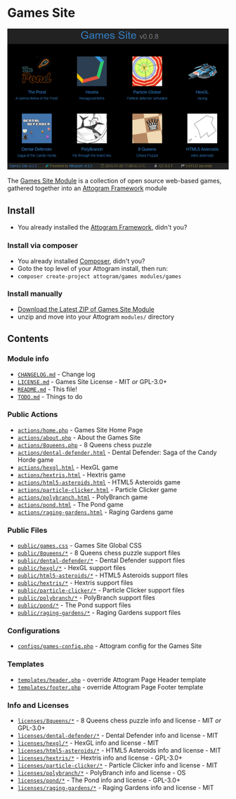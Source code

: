 # Games Site

![Games Site Module Homepage](https://raw.githubusercontent.com/attogram/attogram-docs/master/games/games-intro.png)

The [Games Site Module](https://github.com/attogram/games)
is a collection of open source web-based games, gathered together into an
[Attogram Framework](https://github.com/attogram/attogram) module

## Install

* You already installed the
  [Attogram Framework](https://github.com/attogram/attogram), didn't you?

### Install via composer

* You already installed [Composer](https://getcomposer.org/), didn't you?
* Goto the top level of your Attogram install, then run:
* `composer create-project attogram/games modules/games`

### Install manually

* [Download the Latest ZIP of Games Site Module](https://github.com/attogram/games/archive/master.zip)
* unzip and move into your Attogram `modules/` directory

## Contents

### Module info

* [`CHANGELOG.md`] - Change log
* [`LICENSE.md`] - Games Site License - MIT _or_ GPL-3.0+
* [`README.md`] - This file!
* [`TODO.md`] - Things to do

### Public Actions

* [`actions/home.php`] - Games Site Home Page
* [`actions/about.php`] - About the Games Site
* [`actions/8queens.php`] - 8 Queens chess puzzle
* [`actions/dental-defender.html`] - Dental Defender: Saga of the Candy Horde game
* [`actions/hexgl.html`] - HexGL game
* [`actions/hextris.html`] - Hextris game
* [`actions/html5-asteroids.html`] - HTML5 Asteroids game
* [`actions/particle-clicker.html`] - Particle Clicker game
* [`actions/polybranch.html`] - PolyBranch game
* [`actions/pond.html`] - The Pond game
* [`actions/raging-gardens.html`] - Raging Gardens game

### Public Files
* [`public/games.css`] - Games Site Global CSS
* [`public/8queens/*`] - 8 Queens chess puzzle support files
* [`public/dental-defender/*`] - Dental Defender support files
* [`public/hexgl/*`] - HexGL support files
* [`public/html5-asteroids/*`] - HTML5 Asteroids support files
* [`public/hextris/*`] - Hextris support files
* [`public/particle-clicker/*`] - Particle Clicker support files
* [`public/polybranch/*`] - PolyBranch support files
* [`public/pond/*`] - The Pond support files
* [`public/raging-gardens/*`] - Raging Gardens support files

### Configurations

* [`configs/games-config.php`] - Attogram config for the Games Site

### Templates

* [`templates/header.php`] - override Attogram Page Header template
* [`templates/footer.php`] - override Attogram Page Footer template

### Info and Licenses

* [`licenses/8queens/*`] - 8 Queens chess puzzle info and license - MIT _or_ GPL-3.0+
* [`licenses/dental-defender/*`] - Dental Defender info and license - MIT
* [`licenses/hexgl/*`] - HexGL info and license - MIT
* [`licenses/html5-asteroids/*`] - HTML5 Asteroids info and license - MIT
* [`licenses/hextris/*`] - Hextris info and license - GPL-3.0+
* [`licenses/particle-clicker/*`] - Particle Clicker info and license - MIT
* [`licenses/polybranch/*`] - PolyBranch info and license - OS
* [`licenses/pond/*`] - The Pond info and license - GPL-3.0+
* [`licenses/raging-gardens/*`] - Raging Gardens info and license - MIT

[`CHANGELOG.md`]: https://github.com/attogram/games/blob/master/CHANGELOG.md
[`LICENSE.md`]: https://github.com/attogram/games/blob/master/LICENSE.md
[`README.md`]: https://github.com/attogram/games/blob/master/README.md
[`TODO.md`]: https://github.com/attogram/games/blob/master/TODO.md
[`actions/home.php`]: https://github.com/attogram/games/blob/master/actions/home.php
[`actions/about.php`]: https://github.com/attogram/games/blob/master/actions/about.php
[`actions/8queens.php`]: https://github.com/attogram/games/blob/master/actions/8queens.php
[`actions/dental-defender.html`]: https://github.com/attogram/games/blob/master/actions/dental-defender.html
[`actions/hexgl.html`]: https://github.com/attogram/games/blob/master/actions/hexgl.html
[`actions/hextris.html`]: https://github.com/attogram/games/blob/master/actions/hextris.html
[`actions/html5-asteroids.html`]: https://github.com/attogram/games/blob/master/actions/html5-asteroids.html
[`actions/particle-clicker.html`]: https://github.com/attogram/games/blob/master/actions/particle-clicker.html
[`actions/polybranch.html`]: https://github.com/attogram/games/blob/master/actions/polybranch.html
[`actions/pond.html`]: https://github.com/attogram/games/blob/master/actions/pond.html
[`actions/raging-gardens.html`]: https://github.com/attogram/games/blob/master/actions/raging-gardens.html
[`public/games.css`]: https://github.com/attogram/games/blob/master/public/games.css
[`public/8queens/*`]: https://github.com/attogram/games/blob/master/public/8queens
[`public/dental-defender/*`]: https://github.com/attogram/games/blob/master/public/dental-defender
[`public/hexgl/*`]: https://github.com/attogram/games/blob/master/public/hexgl
[`public/hextris/*`]: https://github.com/attogram/games/blob/master/public/hextris
[`public/html5-asteroids/*`]: https://github.com/attogram/games/blob/master/public/html5-asteroids
[`public/particle-clicker/*`]: https://github.com/attogram/games/blob/master/public/particle-clicker
[`public/polybranch/*`]: https://github.com/attogram/games/blob/master/public/polybranch
[`public/pond/*`]: https://github.com/attogram/games/blob/master/public/pond
[`public/raging-gardens/*`]: https://github.com/attogram/games/blob/master/public/raging-gardens
[`configs/games-config.php`]: https://github.com/attogram/games/blob/master/configs/games-config.php
[`templates/header.php`]: https://github.com/attogram/games/blob/master/templates/header.php
[`templates/footer.php`]: https://github.com/attogram/games/blob/master/templates/footer.php
[`licenses/8queens/*`]: https://github.com/attogram/games/blob/master/licenses/8queens
[`licenses/dental-defender/*`]: https://github.com/attogram/games/blob/master/licenses/dental-defender
[`licenses/hexgl/*`]: https://github.com/attogram/games/blob/master/licenses/hexgl
[`licenses/hextris/*`]: https://github.com/attogram/games/blob/master/licenses/hextris
[`licenses/html5-asteroids/*`]: https://github.com/attogram/games/blob/master/licenses/html5-asteroids
[`licenses/particle-clicker/*`]: https://github.com/attogram/games/blob/master/licenses/particle-clicker
[`licenses/polybranch/*`]: https://github.com/attogram/games/blob/master/licenses/polybranch
[`licenses/pond/*`]: https://github.com/attogram/games/blob/master/licenses/pond
[`licenses/raging-gardens/*`]: https://github.com/attogram/games/blob/master/licenses/raging-gardens
